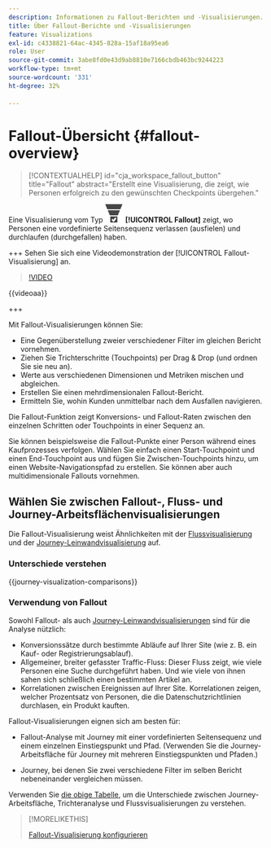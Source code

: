 ```yaml
---
description: Informationen zu Fallout-Berichten und -Visualisierungen.
title: Über Fallout-Berichte und -Visualisierungen
feature: Visualizations
exl-id: c4338821-64ac-4345-828a-15af18a95ea6
role: User
source-git-commit: 3abe8fd0e43d9ab8810e7166cbdb463bc9244223
workflow-type: tm+mt
source-wordcount: '331'
ht-degree: 32%

---
```


# Fallout-Übersicht {#fallout-overview}

<!-- markdownlint-disable MD034 -->

>[!CONTEXTUALHELP]
>id="cja_workspace_fallout_button"
>title="Fallout"
>abstract="Erstellt eine Visualisierung, die zeigt, wie Personen erfolgreich zu den gewünschten Checkpoints übergehen."

<!-- markdownlint-enable MD034 -->


Eine Visualisierung vom Typ ![ConversionFunnel](/help/assets/icons/ConversionFunnel.svg) **[!UICONTROL Fallout]** zeigt, wo Personen eine vordefinierte Seitensequenz verlassen (ausfielen) und durchlaufen (durchgefallen) haben.

+++ Sehen Sie sich eine Videodemonstration der [!UICONTROL Fallout-Visualisierung] an.

>[!VIDEO](https://video.tv.adobe.com/v/345883/?quality=12)

{{videoaa}}

+++

Mit Fallout-Visualisierungen können Sie:

* Eine Gegenüberstellung zweier verschiedener Filter im gleichen Bericht vornehmen.
* Ziehen Sie Trichterschritte (Touchpoints) per Drag &amp; Drop (und ordnen Sie sie neu an).
* Werte aus verschiedenen Dimensionen und Metriken mischen und abgleichen.
* Erstellen Sie einen mehrdimensionalen Fallout-Bericht.
* Ermitteln Sie, wohin Kunden unmittelbar nach dem Ausfallen navigieren.

Die Fallout-Funktion zeigt Konversions- und Fallout-Raten zwischen den einzelnen Schritten oder Touchpoints in einer Sequenz an.

Sie können beispielsweise die Fallout-Punkte einer Person während eines Kaufprozesses verfolgen. Wählen Sie einfach einen Start-Touchpoint und einen End-Touchpoint aus und fügen Sie Zwischen-Touchpoints hinzu, um einen Website-Navigationspfad zu erstellen. Sie können aber auch multidimensionale Fallouts vornehmen.

## Wählen Sie zwischen Fallout-, Fluss- und Journey-Arbeitsflächenvisualisierungen

Die Fallout-Visualisierung weist Ähnlichkeiten mit der [Flussvisualisierung](/help/analysis-workspace/visualizations/c-flow/flow.md) und der [Journey-Leinwandvisualisierung](/help/analysis-workspace/visualizations/journey-canvas/journey-canvas.md) auf.

### Unterschiede verstehen

<!-- Information in this snippet is shared between Journey canvas, Fallout, and Flow visualization docs -->

{{journey-visualization-comparisons}}

### Verwendung von Fallout

Sowohl Fallout- als auch [Journey-Leinwandvisualisierungen](/help/analysis-workspace/visualizations/journey-canvas/journey-canvas.md) sind für die Analyse nützlich:

* Konversionssätze durch bestimmte Abläufe auf Ihrer Site (wie z. B. ein Kauf- oder Registrierungsablauf).
* Allgemeiner, breiter gefasster Traffic-Fluss: Dieser Fluss zeigt, wie viele Personen eine Suche durchgeführt haben. Und wie viele von ihnen sahen sich schließlich einen bestimmten Artikel an.
* Korrelationen zwischen Ereignissen auf Ihrer Site. Korrelationen zeigen, welcher Prozentsatz von Personen, die die Datenschutzrichtlinien durchlasen, ein Produkt kauften.

Fallout-Visualisierungen eignen sich am besten für:

* Fallout-Analyse mit Journey mit einer vordefinierten Seitensequenz und einem einzelnen Einstiegspunkt und Pfad. (Verwenden Sie die Journey-Arbeitsfläche für Journey mit mehreren Einstiegspunkten und Pfaden.)

* Journey, bei denen Sie zwei verschiedene Filter im selben Bericht nebeneinander vergleichen müssen.

Verwenden Sie [die obige Tabelle](#understand-the-differences), um die Unterschiede zwischen Journey-Arbeitsfläche, Trichteranalyse und Flussvisualisierungen zu verstehen.

>[!MORELIKETHIS]
>
>[Fallout-Visualisierung konfigurieren](configuring-fallout.md)



